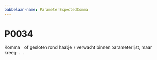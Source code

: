 ```yaml
---
babbelaar-name: ParameterExpectedComma
---
```

# P0034
Komma `,` of gesloten rond haakje `)` verwacht binnen parameterlijst, maar kreeg: `...`
